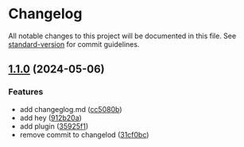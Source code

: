 # Changelog

All notable changes to this project will be documented in this file. See [standard-version](https://github.com/conventional-changelog/standard-version) for commit guidelines.

## [1.1.0](https://github.com/stanley-yin/Auto-Release/compare/v1.3.0...v1.1.0) (2024-05-06)


### Features

* add changeglog.md ([cc5080b](https://github.com/stanley-yin/Auto-Release/commit/cc5080b17324ab3aed39ffb31835d653a37a8d93))
* add hey ([912b20a](https://github.com/stanley-yin/Auto-Release/commit/912b20a47cc55786f8b2b844ecb037e59df7b9aa))
* add plugin ([35925f1](https://github.com/stanley-yin/Auto-Release/commit/35925f10afd5c12de74005e00e21b418189e2256))
* remove commit to changelod ([31cf0bc](https://github.com/stanley-yin/Auto-Release/commit/31cf0bc7ef478432b2eca2718e6a3540f9db1c5c))
